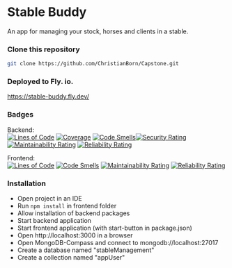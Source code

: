 <div >
  <h1>Stable Buddy</h1>
  <p>An app for managing your stock, horses and clients in a stable.</p>
</div>

### Clone this repository

```bash
git clone https://github.com/ChristianBorn/Capstone.git
```

### Deployed to Fly. io.
https://stable-buddy.fly.dev/


### Badges
Backend: <br>
[![Lines of Code](https://sonarcloud.io/api/project_badges/measure?project=christianborn_Capstone_backend&metric=ncloc)](https://sonarcloud.io/summary/new_code?id=christianborn_Capstone_backend)
[![Coverage](https://sonarcloud.io/api/project_badges/measure?project=christianborn_Capstone_backend&metric=coverage)](https://sonarcloud.io/summary/new_code?id=christianborn_Capstone_backend)
[![Code Smells](https://sonarcloud.io/api/project_badges/measure?project=christianborn_Capstone_backend&metric=code_smells)](https://sonarcloud.io/summary/new_code?id=christianborn_Capstone_backend)[![Security Rating](https://sonarcloud.io/api/project_badges/measure?project=christianborn_Capstone_backend&metric=security_rating)](https://sonarcloud.io/summary/new_code?id=christianborn_Capstone_backend)
[![Maintainability Rating](https://sonarcloud.io/api/project_badges/measure?project=christianborn_Capstone_backend&metric=sqale_rating)](https://sonarcloud.io/summary/new_code?id=christianborn_Capstone_backend)
[![Reliability Rating](https://sonarcloud.io/api/project_badges/measure?project=christianborn_Capstone_backend&metric=reliability_rating)](https://sonarcloud.io/summary/new_code?id=christianborn_Capstone_backend)
<br>

Frontend:<br>
[![Lines of Code](https://sonarcloud.io/api/project_badges/measure?project=christianborn_Capstone_frontend&metric=ncloc)](https://sonarcloud.io/summary/new_code?id=christianborn_Capstone_frontend)
[![Code Smells](https://sonarcloud.io/api/project_badges/measure?project=christianborn_Capstone_frontend&metric=code_smells)](https://sonarcloud.io/summary/new_code?id=christianborn_Capstone_frontend)
[![Maintainability Rating](https://sonarcloud.io/api/project_badges/measure?project=christianborn_Capstone_frontend&metric=sqale_rating)](https://sonarcloud.io/summary/new_code?id=christianborn_Capstone_frontend)
[![Reliability Rating](https://sonarcloud.io/api/project_badges/measure?project=christianborn_Capstone_frontend&metric=reliability_rating)](https://sonarcloud.io/summary/new_code?id=christianborn_Capstone_frontend)
### Installation

- Open project in an IDE <br>
- Run `npm install` in frontend folder <br>
- Allow installation of backend packages <br>
- Start backend application <br>
- Start frontend application (with start-button in package.json)<br>
- Open http://localhost:3000 in a browser <br>
- Open MongoDB-Compass and connect to mongodb://localhost:27017<br>
- Create a database named "stableManagement"<br>
- Create a collection named "appUser"<br>
